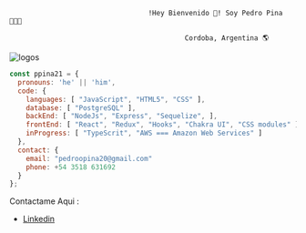                                       !Hey Bienvenido 👋! Soy Pedro Pina 👨🏽‍💻
                                                                 
                                               Cordoba, Argentina 🌎

   ![logos](https://user-images.githubusercontent.com/95067274/235322075-783eb209-52a3-44d3-8f8f-0d6aeb5f456f.jpg)

```js
const ppina21 = {
  pronouns: 'he' || 'him',
  code: {
    languages: [ "JavaScript", "HTML5", "CSS" ],
    database: [ "PostgreSQL" ],
    backEnd: [ "NodeJs", "Express", "Sequelize", ],
    frontEnd: [ "React", "Redux", "Hooks", "Chakra UI", "CSS modules" ],
    inProgress: [ "TypeScrit", "AWS === Amazon Web Services" ]
  },
  contact: {
    email: "pedroopina20@gmail.com"
    phone: +54 3518 631692
  }
};
```
Contactame Aqui : 

- [Linkedin](https://www.linkedin.com/in/pedro-oscar-pina-739b70223/)


<!--
                                                               

**ppina21/ppina21** is a ✨ _special_ ✨ repository because its `README.md` (this file) appears on your GitHub profile.

Here are some ideas to get you started:

- 🔭 I’m currently working on ...
- 🌱 I’m currently learning ...
- 👯 I’m looking to collaborate on ...
- 🤔 I’m looking for help with ...
- 💬 Ask me about ...
- 📫 How to reach me: ...
- 😄 Pronouns: ...
- ⚡ Fun fact: ...
-->

